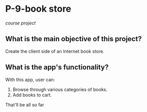 # P-9-book store
_course project_

## What is the main objective of this project?

Create the client side of an Internet book store.

## What is the app's functionality?

With this app, user can:

1. Browse through various categories of books.
2. Add books to cart.

That'll be all so far
